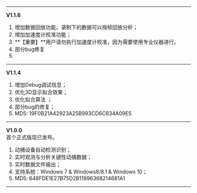 ----------
**V1.1.6**<br>
1. 增加数据回放功能，录制下的数据可以按帧回放分析；
2. 增加加速度计校准功能；
3. **【重要】**用户请勿执行加速度计校准，因为需要使用专业仪器进行。
4. 部分bug修复
5. 
----------
**V1.1.4**<br>
1. 增加Debug调试信息；
2. 优化3D显示拟合效果；
3. 优化拟合算法 ；
4. 部分bug的修复；
5. MD5: 19F0B21A42923A25B993CD6C634A09E5

----------
**V1.0.0**<br>
首个正式版现已发布。
1. 动捕设备自动检测识别；
2. 实时观测与分析关键性动捕数据；
3. 实时数据文件输出；
4. 支持系统：Windows 7 & Windows8/8.1 & Windows 10；
5. MD5: 648FDE1E27B75D2B11996368214681A1

----------


